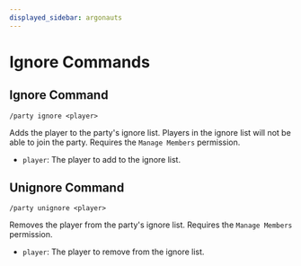 ```yaml
---
displayed_sidebar: argonauts
---
```


# Ignore Commands

## Ignore Command

```text
/party ignore <player>
```

Adds the player to the party's ignore list. Players in the ignore list will not be able to join the party. Requires the `Manage Members` permission.
- `player`: The player to add to the ignore list.

## Unignore Command

```text
/party unignore <player>
```

Removes the player from the party's ignore list. Requires the `Manage Members` permission.
- `player`: The player to remove from the ignore list.